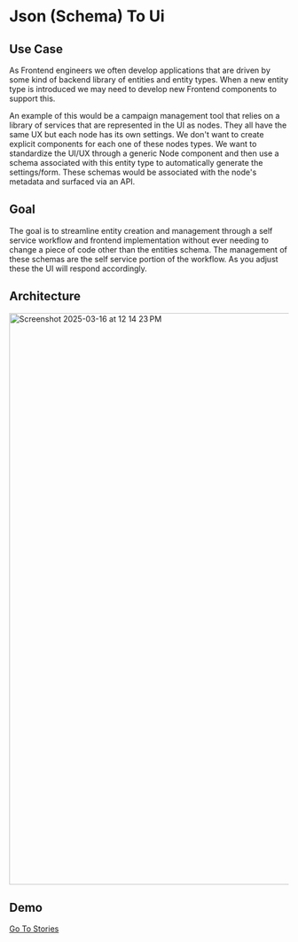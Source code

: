 # Json (Schema) To Ui

## Use Case
As Frontend engineers we often develop applications that are driven by some kind of backend library of entities and entity types. When a new entity type is introduced we may need to develop new Frontend components to support this.

An example of this would be a campaign management tool that relies on a library of services that are represented in the UI as nodes. They all have the same UX but each node has its own settings. We don't want to create explicit components for each one of these nodes types. We want to standardize the UI/UX through a generic Node component and then use a schema associated with this entity type to automatically generate the settings/form. These schemas would be associated with the node's metadata and surfaced via an API.

## Goal
The goal is to streamline entity creation and management through a self service workflow and frontend implementation without ever needing to change a piece of code other than the entities schema. The management of these schemas are the self service portion of the workflow. As you adjust these the UI will respond accordingly.

## Architecture
<img width="1032" alt="Screenshot 2025-03-16 at 12 14 23 PM" src="https://github.com/user-attachments/assets/5e5532c6-09fe-4662-aee2-d50d41aa5396" />


## Demo
[Go To Stories](./stories)
